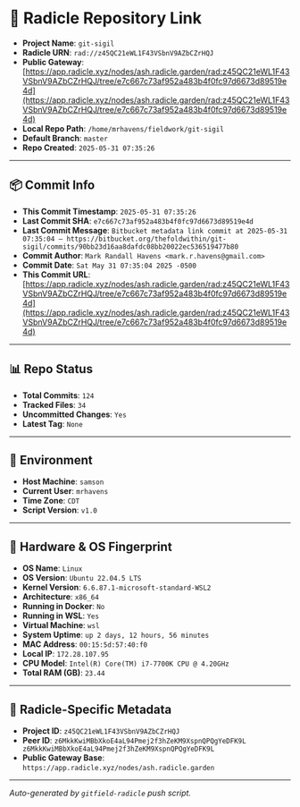 # 🔗 Radicle Repository Link

- **Project Name**: `git-sigil`
- **Radicle URN**: `rad://z45QC21eWL1F43VSbnV9AZbCZrHQJ`
- **Public Gateway**: [https://app.radicle.xyz/nodes/ash.radicle.garden/rad:z45QC21eWL1F43VSbnV9AZbCZrHQJ/tree/e7c667c73af952a483b4f0fc97d6673d89519e4d](https://app.radicle.xyz/nodes/ash.radicle.garden/rad:z45QC21eWL1F43VSbnV9AZbCZrHQJ/tree/e7c667c73af952a483b4f0fc97d6673d89519e4d)
- **Local Repo Path**: `/home/mrhavens/fieldwork/git-sigil`
- **Default Branch**: `master`
- **Repo Created**: `2025-05-31 07:35:26`

---

## 📦 Commit Info

- **This Commit Timestamp**: `2025-05-31 07:35:26`
- **Last Commit SHA**: `e7c667c73af952a483b4f0fc97d6673d89519e4d`
- **Last Commit Message**: `Bitbucket metadata link commit at 2025-05-31 07:35:04 — https://bitbucket.org/thefoldwithin/git-sigil/commits/90bb23d16aa8dafdc08bb20022ec536519477b80`
- **Commit Author**: `Mark Randall Havens <mark.r.havens@gmail.com>`
- **Commit Date**: `Sat May 31 07:35:04 2025 -0500`
- **This Commit URL**: [https://app.radicle.xyz/nodes/ash.radicle.garden/rad:z45QC21eWL1F43VSbnV9AZbCZrHQJ/tree/e7c667c73af952a483b4f0fc97d6673d89519e4d](https://app.radicle.xyz/nodes/ash.radicle.garden/rad:z45QC21eWL1F43VSbnV9AZbCZrHQJ/tree/e7c667c73af952a483b4f0fc97d6673d89519e4d)

---

## 📊 Repo Status

- **Total Commits**: `124`
- **Tracked Files**: `34`
- **Uncommitted Changes**: `Yes`
- **Latest Tag**: `None`

---

## 🧭 Environment

- **Host Machine**: `samson`
- **Current User**: `mrhavens`
- **Time Zone**: `CDT`
- **Script Version**: `v1.0`

---

## 🧬 Hardware & OS Fingerprint

- **OS Name**: `Linux`
- **OS Version**: `Ubuntu 22.04.5 LTS`
- **Kernel Version**: `6.6.87.1-microsoft-standard-WSL2`
- **Architecture**: `x86_64`
- **Running in Docker**: `No`
- **Running in WSL**: `Yes`
- **Virtual Machine**: `wsl`
- **System Uptime**: `up 2 days, 12 hours, 56 minutes`
- **MAC Address**: `00:15:5d:57:40:f0`
- **Local IP**: `172.28.107.95`
- **CPU Model**: `Intel(R) Core(TM) i7-7700K CPU @ 4.20GHz`
- **Total RAM (GB)**: `23.44`

---

## 🌱 Radicle-Specific Metadata

- **Project ID**: `z45QC21eWL1F43VSbnV9AZbCZrHQJ`
- **Peer ID**: `z6MkkKwiMBbXkoE4aL94Pmej2f3hZeKM9XspnQPQgYeDFK9L
z6MkkKwiMBbXkoE4aL94Pmej2f3hZeKM9XspnQPQgYeDFK9L`
- **Public Gateway Base**: `https://app.radicle.xyz/nodes/ash.radicle.garden`

---

_Auto-generated by `gitfield-radicle` push script._
